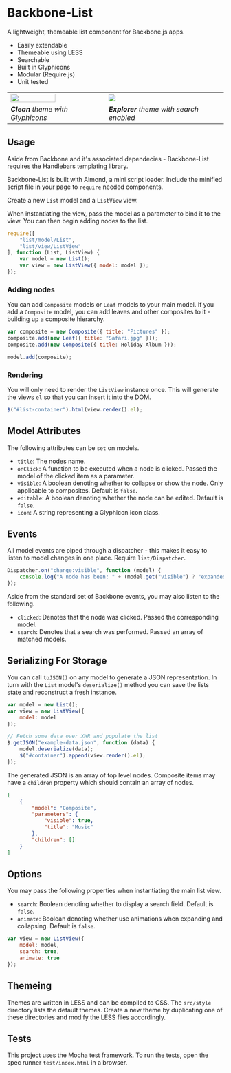 Backbone-List
====================

A lightweight, themeable list component for Backbone.js apps.

* Easily extendable
* Themeable using LESS
* Searchable
* Built in Glyphicons
* Modular (Require.js)
* Unit tested

<table>
<tr>
<td><img height="70%" src="https://raw.github.com/st3redstripe/Backbone-List/master/example/clean.png"/></td>
<td><img src="https://raw.github.com/st3redstripe/Backbone-List/master/example/explorer.png"/></td>
</tr>
<tr>
<td><em><strong>Clean</strong> theme with Glyphicons</em></td>
<td><em><strong>Explorer</strong> theme with search enabled</em></td>
</tr>
</table>

## Usage

Aside from Backbone and it's associated dependecies - Backbone-List requires the Handlebars templating library.

Backbone-List is built with Almond, a mini script loader. Include the minified script file in your page to `require` needed components.

Create a new `List` model and a `ListView` view.

When instantiating the view, pass the model as a parameter to bind it to the view. You can then begin adding nodes to the list.

```js
require([
	"list/model/List",
	"list/view/ListView"
], function (List, ListView) {
	var model = new List();
	var view = new ListView({ model: model });
});
```

### Adding nodes

You can add `Composite` models or `Leaf` models to your main model. If you add a `Composite` model, you can add leaves and other composites to it - building up a composite hierarchy.

```js
var composite = new Composite({ title: "Pictures" });
composite.add(new Leaf({ title: "Safari.jpg" }));
composite.add(new Composite({ title: Holiday Album }));

model.add(composite);
```

### Rendering
You will only need to render the `ListView` instance once. This will generate the views `el` so that you can insert it into the DOM.

```js
$("#list-container").html(view.render().el);
```

## Model Attributes

The following attributes can be `set` on models.

* `title`: The nodes name.
* `onClick`: A function to be executed when a node is clicked. Passed the model of the clicked item as a parameter.
* `visible`: A boolean denoting whether to collapse or show the node. Only applicable to composites. Default is `false`.
* `editable`: A boolean denoting whether the node can be edited. Default is `false`.
* `icon`: A string representing a Glyphicon icon class.

## Events

All model events are piped through a dispatcher - this makes it easy to listen to model changes in one place. Require `list/Dispatcher`.

```js
Dispatcher.on("change:visible", function (model) {
    console.log("A node has been: " + (model.get("visible") ? "expanded" : "collapsed"));
});
```

Aside from the standard set of Backbone events, you may also listen to the following.

* `clicked`: Denotes that the node was clicked. Passed the corresponding model.
* `search`: Denotes that a search was performed. Passed an array of matched models.

## Serializing For Storage

You can call `toJSON()` on any model to generate a JSON representation. In turn with the `List` model's `deserialize()` method you can save the lists state and reconstruct a fresh instance.

```js
var model = new List();
var view = new ListView({
	model: model
});

// Fetch some data over XHR and populate the list
$.getJSON("example-data.json", function (data) {
	model.deserialize(data);
	$("#container").append(view.render().el);
});
```

The generated JSON is an array of top level nodes. Composite items may have a `children` property which should contain an array of nodes.

```json
[
	{
		"model": "Composite",
		"parameters": {
			"visible": true,
			"title": "Music"
		},
		"children": []
	}
]
```

## Options

You may pass the following properties when instantiating the main list view.

* `search`: Boolean denoting whether to display a search field. Default is `false`.
* `animate`: Boolean denoting whether use animations when expanding and collapsing. Default is `false`.

```js
var view = new ListView({
	model: model,
	search: true,
	animate: true
});
```

## Themeing

Themes are written in LESS and can be compiled to CSS. The `src/style` directory lists the default themes. Create a new theme by duplicating one of these directories and modify the LESS files accordingly.

## Tests

This project uses the Mocha test framework. To run the tests, open the spec runner `test/index.html` in a browser.